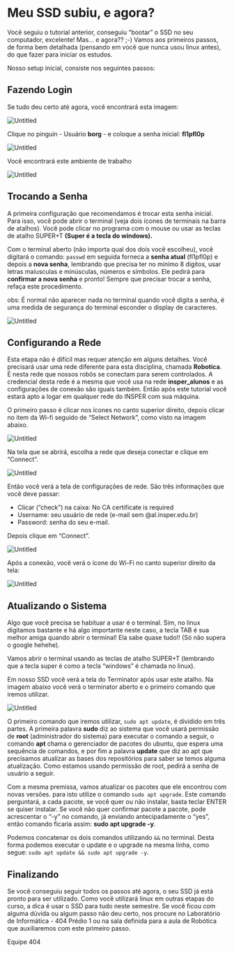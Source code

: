 # Meu SSD subiu, e agora?

Você seguiu o tutorial anterior, conseguiu “bootar” o SSD no seu computador, excelente! Mas… e agora?? ;-) Vamos aos primeiros passos, de forma bem detalhada (pensando em você que nunca usou linux antes), do que fazer para iniciar os estudos. 

Nosso setup inicial, consiste nos seguintes passos:

## Fazendo Login

Se tudo deu certo até agora, você encontrará esta imagem:

![Untitled](imgs/Untitled.png)

Clique no pinguin - Usuário **borg** - e coloque a senha inicial: **fl1pfl0p**

![Untitled](imgs/Untitled1.png)

Você encontrará este ambiente de trabalho

![Untitled](imgs/Untitled2.png)

## Trocando a Senha

A primeira configuração que recomendamos é trocar esta senha inicial. Para isso, você pode abrir o terminal (veja dois ícones de terminais na barra de atalhos). Você pode clicar no programa com o mouse ou usar as teclas de atalho SUPER+T **(Super é a tecla do windows).**

Com o terminal aberto (não importa qual dos dois você escolheu), você digitará o comando: `passwd` em seguida forneca a **senha atual** (fl1pfl0p) e depois a **nova senha**, lembrando que precisa ter no mínimo 8 dígitos, usar letras maíusculas e minúsculas, números e símbolos. Ele pedirá para **confirmar a nova senha** e pronto! Sempre que precisar trocar a senha, refaça este procedimento.

obs: É normal não aparecer nada no terminal quando você digita a senha, é uma medida de segurança do terminal esconder o display de caracteres.

![Untitled](imgs/Untitled3.png)

## Configurando a Rede

Esta etapa não é difícil mas requer atenção em alguns detalhes. Você precisará usar uma rede diferente para esta disciplina, chamada **Robotica**. É nesta rede que nossos robôs se conectam para serem controlados. A credencial desta rede é a mesma que você usa na rede **insper_alunos** e as configurações de conexão são iguais também. Então após este tutorial você estará apto a logar em qualquer rede do INSPER com sua máquina.

O primeiro passo é clicar nos ícones no canto superior direito, depois clicar no item da Wi-fi seguido de “Select Network”, como visto na imagem abaixo.

![Untitled](imgs/Untitled4.png)

Na tela que se abrirá, escolha a rede que deseja conectar e clique em “Connect”.

![Untitled](imgs/Untitled5.png)

Então você verá a tela de configurações de rede. São três informações que você deve passar:

- Clicar (”check”) na caixa: No CA certificate is required
- Username: seu usuário de rede (e-mail sem @al.insper.edu.br)
- Password: senha do seu e-mail.

Depois clique em “Connect”.

![Untitled](imgs/Untitled6.png)

Após a conexão, você verá o ícone do Wi-Fi no canto superior direito da tela:

![Untitled](imgs/Untitled7.png)

## Atualizando o Sistema

Algo que você precisa se habituar a usar é o terminal. Sim, no linux digitamos bastante e há algo importante neste caso, a tecla TAB é sua melhor amiga quando abrir o terminal! Ela sabe quase tudo!! (Só não supera o google hehehe).

Vamos abrir o terminal usando as teclas de atalho SUPER+T (lembrando que a tecla super é como a tecla “windows” é chamada no linux).

Em nosso SSD você verá a tela do Terminator após usar este atalho. Na imagem abaixo você verá o terminator aberto e o primeiro comando que iremos utilizar. 

![Untitled](imgs/Untitled8.png)

O primeiro comando que iremos utilizar,  `sudo apt update`,  é dividido em três partes. A primeira palavra **sudo** diz ao sistema que você usará permissão de **root** (administrador do sistema) para executar o comando a seguir, o comando **apt** chama o gerenciador de pacotes do ubuntu, que espera uma sequência de comandos, e por fim a palavra **update** que diz ao apt que precisamos atualizar as bases dos repositórios para saber se temos alguma atualização. Como estamos usando permissão de root, pedirá a senha de usuário a seguir. 

Com a mesma premissa, vamos atualizar os pacotes que ele encontrou com novas versões. para isto utilize o comando `sudo apt upgrade`.  Este comando perguntará, a cada pacote, se você quer ou não instalar, basta teclar ENTER se quiser instalar. Se você não quer confirmar pacote a pacote, pode acrescentar o “-y” no comando, já enviando antecipadamente o “yes”, então comando ficaria assim: **sudo apt upgrade -y**.

Podemos concatenar os dois comandos utilizando `&&` no terminal. Desta forma podemos executar o update e o upgrade na mesma linha, como segue: `sudo apt update && sudo apt upgrade -y`.

## Finalizando

Se você conseguiu seguir todos os passos até agora, o seu SSD já está pronto para ser utilizado. Como você utilizará linux em outras etapas do curso, a dica é usar o SSD para tudo neste semestre. Se você ficou com alguma dúvida ou algum passo não deu certo, nos procure no Laboratório de Informática - 404 Prédio 1 ou na sala definida para a aula de Robótica que auxiliaremos com este primeiro passo.

Equipe 404